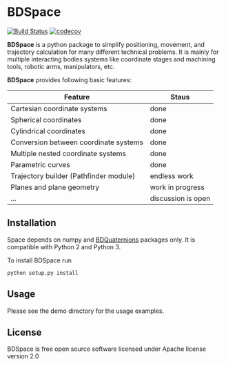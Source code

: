 # BDSpace

[![Build Status](https://travis-ci.org/bond-anton/BDSpace.svg)](https://travis-ci.org/bond-anton/BDSpace)
[![codecov](https://codecov.io/gh/bond-anton/BDSpace/branch/master/graph/badge.svg)](https://codecov.io/gh/bond-anton/BDSpace)

**BDSpace** is a python package to simplify positioning, movement, and trajectory calculation for many
different technical problems. It is mainly for multiple interacting bodies systems like coordinate stages
and machining tools, robotic arms, manipulators, etc.

**BDSpace** provides following basic features:

|Feature                               |Staus             |
|--------------------------------------|------------------|
|Cartesian coordinate systems          |done              |
|Spherical coordinates                 |done              |
|Cylindrical coordinates               |done              |
|Conversion between coordinate systems |done              |
|Multiple nested coordinate systems    |done              |
|Parametric curves                     |done              |
|Trajectory builder (Pathfinder module)|endless work      |
|Planes and plane geometry             |work in progress  |
|...                                   |discussion is open|

## Installation

Space depends on numpy and [BDQuaternions](https://github.com/bond-anton/BDQuaternions) packages only.
It is compatible with Python 2 and Python 3.

To install BDSpace run
```shell
python setup.py install
```
## Usage

Please see the demo directory for the usage examples.

## License

BDSpace is free open source software licensed under Apache license version 2.0
